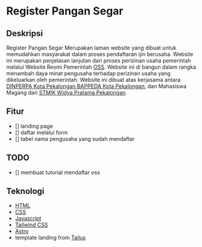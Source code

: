 # Register Pangan Segar

## Deskripsi

Register Pangan Segar Merupakan laman website yang dibuat untuk memudahkan masyarakat dalam proses pendaftaran ijin berusaha. Website ini merupakan penjelasan lanjutan dari proses perizinan usaha pemerintah melalui Website Resmi Pemerintah [OSS](https://oss.go.id). Website ini di bangun dalam rangka menambah daya minat pengusaha terhadap perizinan usaha yang dikeluarkan oleh pemerintah. Website ini dibuat atas kerjasama antara [DINPERPA Kota Pekalongan](https://dinperpa.pekalongankota.go.id/),[BAPPEDA Kota Pekalongan](https://bappeda.pekalongankota.go.id/), dan Mahasiswa Magang dari [STMIK Widya Pratama Pekalongan](https://stmik-wp.ac.id).

## Fitur

-   [] landing page
-   [] daftar melalui form
-   [] tabel nama pengusaha yang sudah mendaftar

## TODO

-   [] membuat tutorial mendaftar oss

## Teknologi

-   [HTML](https://www.w3schools.com/html/)
-   [CSS](https://www.w3schools.com/css/)
-   [Javascript](https://www.w3schools.com/js/)
-   [Tailwind CSS](https://tailwindcss.com/)
-   [Astro](https://astro.build/)
-   template landing from [Tailus](https://astrolus.netlify.app/)
